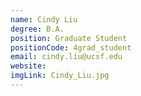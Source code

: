 ```yaml
---
name: Cindy Liu
degree: B.A. 
position: Graduate Student
positionCode: 4grad_student
email: cindy.liu@ucsf.edu
website:
imgLink: Cindy_Liu.jpg
---
```

